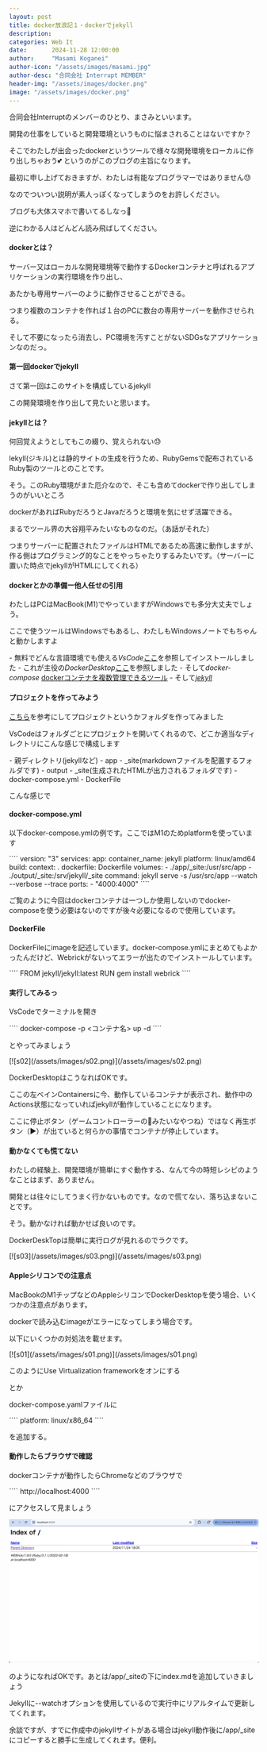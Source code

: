 ```yaml
---
layout: post
title: docker放浪記１・dockerでjekyll
description: 
categories: Web It
date:       2024-11-28 12:00:00
author:     "Masami Koganei"
author-icon: "/assets/images/masami.jpg"
author-desc: "合同会社 Interrupt MEMBER"
header-img: "/assets/images/docker.png"
image: "/assets/images/docker.png"
---
```


<p></p>
<p>合同会社Interruptのメンバーのひとり、まさみといいます。</p>
<p>開発の仕事をしていると開発環境というものに悩まされることはないですか？</p>
<p>そこでわたしが出会ったdockerというツールで様々な開発環境をローカルに作り出しちゃおう💕
というのがこのブログの主旨になります。</p>
<p>最初に申し上げておきますが、わたしは有能なプログラマーではありません😓</p>
<p>なのでついつい説明が素人っぽくなってしまうのをお許しください。</p>
<p>ブログも大体スマホで書いてるしなっ🫢</p>
<p>逆にわかる人はどんどん読み飛ばしてください。</p>
<h4 class="blogtitle">dockerとは？</h4>
<p>サーバー又はローカルな開発環境等で動作するDockerコンテナと呼ばれるアプリケーションの実行環境を作り出し、</p>
<p>あたかも専用サーバーのように動作させることができる。</p>
<p>つまり複数のコンテナを作れば１台のPCに数台の専用サーバーを動作させられる。</p>
<p>そして不要になったら消去し、PC環境を汚すことがないSDGsなアプリケーションなのだっ。</p>
<h4 class="blogtitle">第一回dockerでjekyll</h4>
<p>さて第一回はこのサイトを構成しているjekyll</p>
<p>この開発環境を作り出して見たいと思います。</p>
<h4 class="blogtitle">jekyllとは？</h4>
<p>何回覚えようとしてもこの綴り、覚えられない😓</p>
<p>lekyll(ジキル)とは静的サイトの生成を行うため、RubyGemsで配布されているRuby製のツールとのことです。</p>
<p>そう。このRuby環境がまた厄介なので、そこも含めてdockerで作り出してしまうのがいいところ</p>
<p>dockerがあればRubyだろうとJavaだろうと環境を気にせず活躍できる。</p>
<p>まるでツール界の大谷翔平みたいなものなのだ。（あ話がそれた）</p>
<p>つまりサーバーに配置されたファイルはHTMLであるため高速に動作しますが、作る側はプログラミング的なことをやっちゃたりするみたいです。（サーバーに置いた時点でjekyllがHTMLにしてくれる）</p>
<h4 class="blogtitle">dockerとかの準備ー他人任せの引用</h4>
<p>わたしはPCはMacBook(M1)でやっていますがWindowsでも多分大丈夫でしょう。</p>
<p>ここで使うツールはWindowsでもあるし、わたしもWindowsノートでもちゃんと動かしますよ</p>
- 無料でどんな言語環境でも使える<em>VsCode</em><a href="https://qiita.com/u_pocket/items/df88bdc3ca6184cd5b5c" target=_blank >ここ</a>を参照してインストールしました
- これが主役の<em>DockerDesktop</em><a href="https://chigusa-web.com/blog/docker-desktop-mac/" target=_blank >ここ</a>を参照しました
- そして<em>docker-compose</em> <a href="https://and-engineer.com/articles/Y6rwpRIAACIAcAnk" target=_blank>dockerコンテナを複数管理できるツール</a>
- そして<a href="https://jekyllrb-ja.github.io/docs/installation/" target=_blank><em>jekyll</em></a>
<h4 class="blogtitle">プロジェクトを作ってみよう</h4>
<p><a href="https://zenn.dev/daikichidaze/articles/f499df5317335b" target=_blank>こちら</a>を参考にしてプロジェクトというかフォルダを作ってみました</p>
<p>VsCodeはフォルダごとにプロジェクトを開いてくれるので、どこか適当なディレクトリにこんな感じで構成します</p>
- 親ディレクトリ(jekyllなど)
    - app
        - _site(markdownファイルを配置するフォルダです)
    - output
        - _site(生成されたHTMLが出力されるフォルダです)
    - docker-compose.yml
    - DockerFile
<p>こんな感じで</p>
<h4 class="blogtitle">docker-compose.yml</h4>
<p>以下docker-compose.ymlの例です。ここではM1のためplatformを使っています</p>
````
version: "3"
services:
  app:
    container_name: jekyll
    platform: linux/amd64
    build:
      context: .
      dockerfile: Dockerfile
    volumes:
      - ./app/_site:/usr/src/app
      - ./output/_site:/srv/jekyll/_site
    command: jekyll serve -s /usr/src/app --watch --verbose --trace
    ports:
      - "4000:4000"
````
<p>ご覧のように今回はdockerコンテナは一つしか使用しないのでdocker-composeを使う必要はないのですが後々必要になるので使用しています。</p>
<h4 class="blogtitle">DockerFile</h4>
<p>DockerFileにimageを記述しています。docker-compose.ymlにまとめてもよかったんだけど、Webrickがないってエラーが出たのでインストールしています。</p>
````
FROM jekyll/jekyll:latest
RUN gem install webrick
````
<h4 class="blogtitle">実行してみるっ</h4>
<p>VsCodeでターミナルを開き</p>
````
docker-compose -p <コンテナ名> up -d
````
<p>とやってみましょう</p>
[![s02](/assets/images/s02.png)](/assets/images/s02.png)
<p>DockerDesktopはこうなればOKです。</p>
<p>ここの左ベインContainersに今、動作しているコンテナが表示され、動作中のActions状態になっていればjekyllが動作していることになります。</p>
<p>ここに停止ボタン（ゲームコントローラーの🔲みたいなやつね）ではなく再生ボタン（▶️）が出ていると何らかの事情でコンテナが停止しています。</p>
<h4 class="blogtitle">動かなくても慌てない</h4>
<p>わたしの経験上、開発環境が簡単にすぐ動作する、なんて今の時短レシピのようなことはまず、ありません。</p>
<p>開発とは往々にしてうまく行かないものです。なので慌てない、落ち込まないことです。</p>
<p>そう。動かなければ動かせば良いのです。</p>
<p>DockerDeskTopは簡単に実行ログが見れるのでラクです。</p>
[![s03](/assets/images/s03.png)](/assets/images/s03.png)
<h4 class="blogtitle">Appleシリコンでの注意点</h4>
<p>MacBookのM1チップなどのAppleシリコンでDockerDesktopを使う場合、いくつかの注意点があります。</p>
<p>dockerで読み込むimageがエラーになってしまう場合です。</p>
<p>以下にいくつかの対処法を載せます。</p>
[![s01](/assets/images/s01.png)](/assets/images/s01.png)
<p>このようにUse Virtualization frameworkをオンにする</p>
<p>とか</p>
<p>docker-compose.yamlファイルに</p>
````
platform: linux/x86_64
````
<p>を追加する。</p>
<h4 class="blogtitle">動作したらブラウザで確認</h4>
<p>dockerコンテナが動作したらChromeなどのブラウザで</p>
````
http://localhost:4000
````
<p>にアクセスして見ましょう</p>
<img src="/assets/images/s04.png"  style="width:600px;">
<p>のようになればOKです。あとは/app/_siteの下にindex.mdを追加していきましょう</p>
<p>Jekyllに--watchオプションを使用しているので実行中にリアルタイムで更新してくれます。</p>
<p>余談ですが、すでに作成中のjekyllサイトがある場合はjekyll動作後に/app/_siteにコピーすると勝手に生成してくれます。便利。</p>
